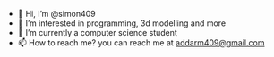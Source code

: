 - 👋 Hi, I’m @simon409
- 👀 I’m interested in programming, 3d modelling and more
- 🌱 I’m currently a computer science student
- 📫 How to reach me? you can reach me at addarm409@gmail.com

<!---
simon409/simon409 is a ✨ special ✨ repository because its `README.md` (this file) appears on your GitHub profile.
You can click the Preview link to take a look at your changes.
--->
